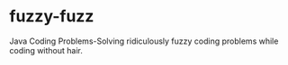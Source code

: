 # fuzzy-fuzz
Java Coding Problems-Solving ridiculously fuzzy coding problems while coding without hair.
